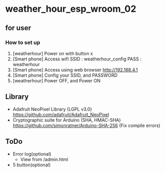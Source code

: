 # weather_hour_esp_wroom_02

## for user

### How to set up

1. [weatherhour]  Power on with button x
1. [Smart phone] Access wifi
   SSID : weatherhour_config
   PASS : weatherhour
1. [Smart phone] Access using web browser
   http://192.168.4.1
1. [Smart phone] Config your SSID, and PASSWORD
1. [weatherhour]  Power OFF, and Power ON

## Library

- Adafruit NeoPixel Library (LGPL v3.0)
  https://github.com/adafruit/Adafruit_NeoPixel
- Cryptographic suite for Arduino (SHA, HMAC-SHA) 
  https://github.com/simonratner/Arduino-SHA-256
  (Fix compile errors)

## ToDo

- Error log(optional)
  - View from /admin.html
- 5 button(optional)

